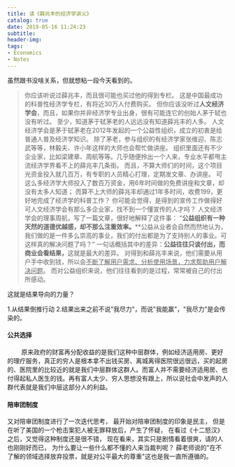 ```yaml
---
title: 读《薛兆丰的经济学讲义》
catalog: true
date: 2019-05-16 11:24:23
subtitle:
header-img:
tags:
- Economics
- Notes
---
```

虽然跟书没啥关系，但就想粘一段今天看到的。

>你应该听说过薛兆丰，而且很可能也买过他的得到专栏。
这是中国最成功的科普性经济学专栏，有将近30万人付费购买。
但你应该没听过<strong>人文经济学会</strong>，而且，如果你并非经济学专业出身，很有可能连它的创始人茅于轼也没有听过。
至少，知道茅于轼茅老的人远远没有知道薛兆丰的人多。
人文经济学会是茅于轼茅老在2012年发起的一个公益性组织，成立的初衷是给普通人普及经济学知识。
除了茅老，参与组织的有经济学家张维迎、陈志武等等，林毅夫、许小年这样的大师也会帮忙做讲座。
组织里面还有不少企业家，比如梁建章、周航等等。几乎随便拎出一个人来，专业水平都甩主流经济学界看不上的薛兆丰几条街。
而且，不算大师们的时间，这个项目光资金投入就几百万，有专职的人员精心打理，定期发文章、办讲座。
可这么多经济学大师投入了数百万资金，用6年时间做的免费讲座和文章，却没有太多人知道；
而算不上大师的薛兆丰却通过1年多时间，收费199，更好地完成了经济学的科普工作？
你可能会觉得，是得到的宣传工作做得好
可人文经济学会有那么多企业家，找不到一个懂宣传的人才吗？
人文经济学会的理事周航，写了一篇文章，很好地解释了这件事：
“<strong>公益组织有一种天然的道德优越感，却不那么注重效率。</strong>**公益从业者会自然而然地认为，我们做的是一件多么崇高的事业，我们的付出都是为了支持别人的事业。可这样真的解决问题了吗？”
一句话概括其中的差异：<strong>公益往往只谈付出，而商业会看结果，</strong>这就是最大的差异。
对得到和薛兆丰来说，他们需要从用户手中收到钱，所以会<u>不断了解用户需求、分析使用场景，力求帮助用户解决问题</u>。
而对公益组织来说，他们往往看到的是过程，常常被自己的付出所感动。

这就是结果导向的力量？

1.从结果倒推行动
2.结果出来之前不说"我尽力"，而说"我能赢"，"我尽力"是会传染的。

#### 公共选择
&emsp;&emsp;     原来政府的财富再分配收益的是我们这种中层群体，例如经济适用房、更好的理疗服务，真正的穷人是根本拿不出钱买房、离城离得医院很远很远，买的起房的、医院里的比较近的就是我们中层群体这群人。而富人并不需要经济适用房、也付得起私人医生的钱。再有富人太少、穷人思想没有跟上，所以说社会中发声的人群代表就是我们中层这部分人的利益。
#### 陪审团制度
又对陪审团制度进行了一次迭代思考，
最开始对陪审团制度的印象是民主，
但是在听了美国的一个枪击案犯人被无罪释放后，产生了怀疑，
在看过《十二怒汉》之后，又觉得这种制度还是很不错，
现在看来，其实只是剧情看着很爽，请的人也刚刚好而已，
为什么要让一些什么都不懂的人来当裁判呢？
薛老师说的"在不了解的领域选择放弃投票，就是对公平最大的尊重"这也是我一直所遵循的。


